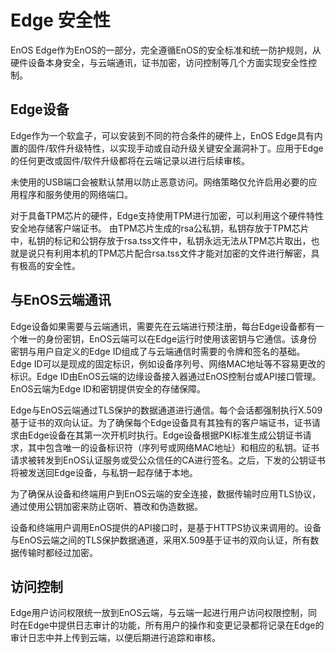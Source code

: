 # Edge 安全性

EnOS Edge作为EnOS的一部分，完全遵循EnOS的安全标准和统一防护规则，从硬件设备本身安全，与云端通讯，证书加密，访问控制等几个方面实现安全性控制。

## Edge设备

Edge作为一个软盒子，可以安装到不同的符合条件的硬件上，EnOS Edge具有内置的固件/软件升级特性，以实现手动或自动升级关键安全漏洞补丁。应用于Edge的任何更改或固件/软件升级都将在云端记录以进行后续审核。

未使用的USB端口会被默认禁用以防止恶意访问。网络策略仅允许启用必要的应用程序和服务使用的网络端口。

对于具备TPM芯片的硬件，Edge支持使用TPM进行加密，可以利用这个硬件特性安全地存储客户端证书。 由TPM芯片生成的rsa公私钥，私钥存放于TPM芯片中，私钥的标记和公钥存放于rsa.tss文件中，私钥永远无法从TPM芯片取出，也就是说只有利用本机的TPM芯片配合rsa.tss文件才能对加密的文件进行解密，具有极高的安全性。


## 与EnOS云端通讯

Edge设备如果需要与云端通讯，需要先在云端进行预注册，每台Edge设备都有一个唯一的身份密钥，EnOS云端可以在Edge运行时使用该密钥与它通信。该身份密钥与用户自定义的Edge ID组成了与云端通信时需要的令牌和签名的基础。Edge ID可以是现成的固定标识，例如设备序列号、网络MAC地址等不容易更改的标识。Edge ID由EnOS云端的边缘设备接入器通过EnOS控制台或API接口管理。EnOS云端为Edge ID和密钥提供安全的存储保障。

Edge与EnOS云端通过TLS保护的数据通道进行通信。每个会话都强制执行X.509基于证书的双向认证。为了确保每个Edge设备具有其独有的客户端证书，证书请求由Edge设备在其第一次开机时执行。Edge设备根据PKI标准生成公钥证书请求，其中包含唯一的设备标识符（序列号或网络MAC地址）和相应的私钥。证书请求被转发到EnOS认证服务或受公众信任的CA进行签名。之后，下发的公钥证书将被发送回Edge设备，与私钥一起存储于本地。

为了确保从设备和终端用户到EnOS云端的安全连接，数据传输时应用TLS协议，通过使用公钥加密来防止窃听、篡改和伪造数据。

设备和终端用户调用EnOS提供的API接口时，是基于HTTPS协议来调用的。设备与EnOS云端之间的TLS保护数据通道，采用X.509基于证书的双向认证，所有数据传输时都经过加密。


## 访问控制

Edge用户访问权限统一放到EnOS云端，与云端一起进行用户访问权限控制，同时在Edge中提供日志审计的功能，所有用户的操作和变更记录都将记录在Edge的审计日志中并上传到云端，以便后期进行追踪和审核。



